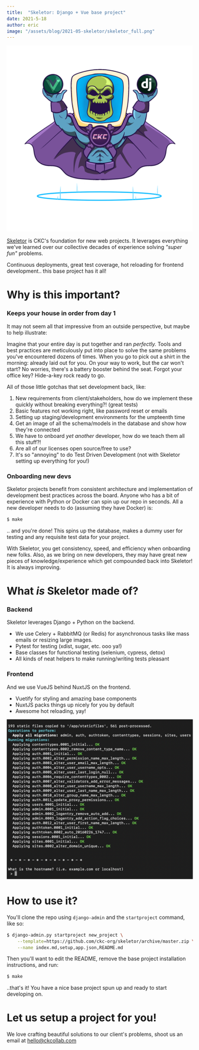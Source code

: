 ```yaml
---
title:  "Skeletor: Django + Vue base project"
date: 2021-5-18
author: eric
image: "/assets/blog/2021-05-skeletor/skeletor_full.png"
---
```


<img src="/assets/blog/2021-05-skeletor/skeletor_full.png" class="inline-image">

[Skeletor](https://github.com/ckc-org/skeletor) is CKC's foundation for new web projects. It
leverages everything we've learned over our collective decades of experience solving _"super fun"_
problems. 

Continuous deployments, great test coverage, hot reloading for frontend development.. this
base project has it all!

<!--more-->

<div style="clear: both">
</div>


# Why is this important?

### Keeps your house in order from day 1

It may not seem all that impressive from an outside perspective, but maybe to help illustrate:

Imagine that your entire day is put together and ran _perfectly._ Tools and best practices are meticulously 
put into place to solve the same problems you've encountered dozens of times. When you go to pick out a shirt
in the morning: already laid out for you. On your way to work, but the car won't start? No worries, 
there's a battery booster behind the seat. Forgot your office key? Hide-a-key rock ready to go.

All of those little gotchas that set development back, like:
1. New requirements from client/stakeholders, how do we implement these quickly without breaking everything?! (great tests)
1. Basic features not working right, like password reset or emails
1. Setting up staging/development environments for the umpteenth time
1. Get an image of all the schema/models in the database and show how they're connected 
1. We have to onboard _yet another_ developer, how do we teach them all this stuff?!
1. Are all of our licenses open source/free to use?
1. It's so "annoying" to do Test Driven Development (not with Skeletor setting up everything for you!)

### Onboarding new devs

Skeletor projects benefit from consistent architecture and implementation of development best practices across the board. 
Anyone who has a bit of experience with Python or Docker can spin up our repo in seconds. All a new developer
needs to do (assuming they have Docker) is:

```bash
$ make
```

.. and you're done! This spins up the database, makes a dummy user for testing and any requisite test data
for your project.

With Skeletor, you get consistency, speed, and efficiency when onboarding new folks. Also, as we bring on new
developers, they may have great new pieces of knowledge/experience which get compounded back into Skeletor! It
is always improving.


# What _is_ Skeletor made of?

### Backend

Skeletor leverages Django + Python on the backend. 

 * We use Celery + RabbitMQ (or Redis) for asynchronous tasks like mass emails or resizing large images.
 * Pytest for testing (xdist, sugar, etc. ooo ya!)
 * Base classes for functional testing (selenium, cypress, detox)
 * All kinds of neat helpers to make running/writing tests pleasant

### Frontend

And we use VueJS behind NuxtJS on the frontend.

 * Vuetify for styling and amazing base components
 * NuxtJS packs things up nicely for you by default
 * Awesome hot reloading, yay! 

<div class="img-bordered">
    <img src="/assets/blog/2021-05-skeletor/skeletor_install.png">
</div>

# How to use it?

You'll clone the repo using `django-admin` and the `startproject` command, like so:

```bash
$ django-admin.py startproject new_project \
    --template=https://github.com/ckc-org/skeletor/archive/master.zip \
    --name index.md,setup,app.json,README.md
```

Then you'll want to edit the README, remove the base project installation instructions, and
run:

```bash
$ make
```

..that's it! You have a nice base project spun up and ready to start developing on.

# Let us setup a project for you!

We love crafting beautiful solutions to our client's problems, shoot us an email at [hello@ckcollab.com](mailto:hello@ckcollab.com)
